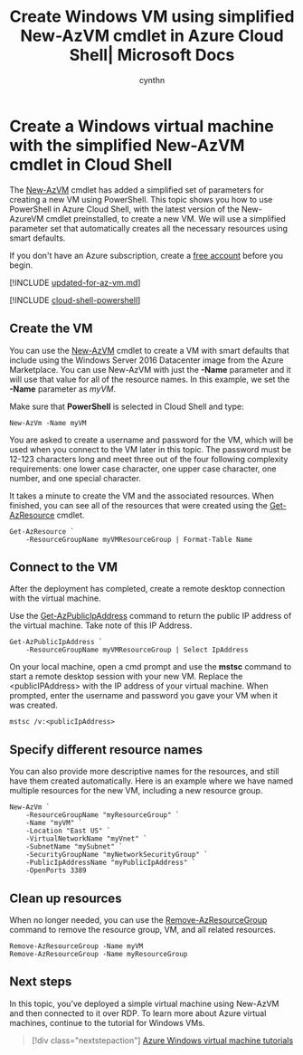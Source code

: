 ﻿---
title: Create Windows VM using simplified New-AzVM cmdlet in Azure Cloud Shell| Microsoft Docs
description: Quickly learn to create Windows virtual machines with the simplified New-AzVM cmdlet in Azure Cloud Shell.
services: virtual-machines-windows
documentationcenter: virtual-machines
author: cynthn
manager: jeconnoc
editor: tysonn
tags: azure-resource-manager

ms.assetid: 
ms.service: virtual-machines-windows
ms.devlang: na
ms.topic: article
ms.tgt_pltfrm: vm-windows
ms.workload: infrastructure
ms.date: 12/12/2017
ms.author: cynthn
ROBOTS: NOINDEX

---

# Create a Windows virtual machine with the simplified New-AzVM cmdlet in Cloud Shell 

The [New-AzVM](https://docs.microsoft.com/powershell/module/az.compute/new-azvm) cmdlet has added a simplified set of parameters for creating a new VM using PowerShell. This topic shows you how to use PowerShell in Azure Cloud Shell, with the latest version of the New-AzureVM cmdlet preinstalled, to create a new VM. We will use a simplified parameter set that automatically creates all the necessary resources using smart defaults. 

If you don't have an Azure subscription, create a [free account](https://azure.microsoft.com/free/?WT.mc_id=A261C142F) before you begin.

[!INCLUDE [updated-for-az-vm.md](../../../includes/updated-for-az-vm.md)]

[!INCLUDE [cloud-shell-powershell](../../../includes/cloud-shell-powershell.md)]


## Create the VM

You can use the [New-AzVM](https://docs.microsoft.com/powershell/module/az.compute/new-azvm) cmdlet to create a VM with smart defaults that include using the Windows Server 2016 Datacenter image from the Azure Marketplace. You can use New-AzVM with just the **-Name** parameter and it will use that value for all of the resource names. In this example, we set the **-Name** parameter as *myVM*. 

Make sure that **PowerShell** is selected in Cloud Shell and type:

```azurepowershell-interactive
New-AzVm -Name myVM
```

You are asked to create a username and password for the VM, which will be used when you connect to the VM later in this topic. The password must be 12-123 characters long and meet three out of the four following complexity requirements: one lower case character, one upper case character, one number, and one special character.

It takes a minute to create the VM and the associated resources. When finished, you can see all of the resources that were created using the [Get-AzResource](https://docs.microsoft.com/powershell/module/az.resources/get-azresource) cmdlet.

```azurepowershell-interactive
Get-AzResource `
	-ResourceGroupName myVMResourceGroup | Format-Table Name
```

## Connect to the VM

After the deployment has completed, create a remote desktop connection with the virtual machine.

Use the [Get-AzPublicIpAddress](https://docs.microsoft.com/powershell/module/az.network/get-azpublicipaddress) command to return the public IP address of the virtual machine. Take note of this IP Address.

```azurepowershell-interactive
Get-AzPublicIpAddress `
	-ResourceGroupName myVMResourceGroup | Select IpAddress
```

On your local machine, open a cmd prompt and use the **mstsc** command to start a remote desktop session with your new VM. Replace the &lt;publicIPAddress&gt; with the IP address of your virtual machine. When prompted, enter the username and password you gave your VM when it was created.

```
mstsc /v:<publicIpAddress>
```
## Specify different resource names

You can also provide more descriptive names for the resources, and still have them created automatically. Here is an example where we have named multiple resources for the new VM, including a new resource group.

```azurepowershell-interactive
New-AzVm `
    -ResourceGroupName "myResourceGroup" `
    -Name "myVM" `
    -Location "East US" `
    -VirtualNetworkName "myVnet" `
    -SubnetName "mySubnet" `
    -SecurityGroupName "myNetworkSecurityGroup" `
    -PublicIpAddressName "myPublicIpAddress" `
    -OpenPorts 3389
```

## Clean up resources

When no longer needed, you can use the [Remove-AzResourceGroup](https://docs.microsoft.com/powershell/module/az.resources/remove-azresourcegroup) command to remove the resource group, VM, and all related resources.

```azurepowershell-interactive
Remove-AzResourceGroup -Name myVM
Remove-AzResourceGroup -Name myResourceGroup
```

## Next steps

In this topic, you’ve deployed a simple virtual machine using New-AzVM and then connected to it over RDP. To learn more about Azure virtual machines, continue to the tutorial for Windows VMs.

> [!div class="nextstepaction"]
> [Azure Windows virtual machine tutorials](./tutorial-manage-vm.md)
